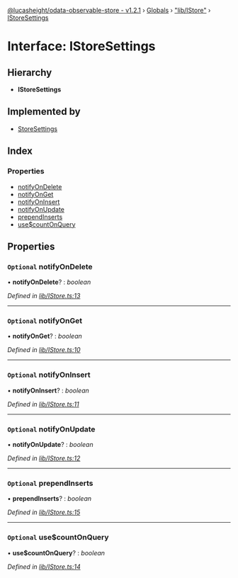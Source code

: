 [@lucasheight/odata-observable-store - v1.2.1](../README.md) › [Globals](../globals.md) › ["lib/IStore"](../modules/_lib_istore_.md) › [IStoreSettings](_lib_istore_.istoresettings.md)

# Interface: IStoreSettings

## Hierarchy

* **IStoreSettings**

## Implemented by

* [StoreSettings](../classes/_lib_storesettings_.storesettings.md)

## Index

### Properties

* [notifyOnDelete](_lib_istore_.istoresettings.md#optional-notifyondelete)
* [notifyOnGet](_lib_istore_.istoresettings.md#optional-notifyonget)
* [notifyOnInsert](_lib_istore_.istoresettings.md#optional-notifyoninsert)
* [notifyOnUpdate](_lib_istore_.istoresettings.md#optional-notifyonupdate)
* [prependInserts](_lib_istore_.istoresettings.md#optional-prependinserts)
* [use$countOnQuery](_lib_istore_.istoresettings.md#optional-usecountonquery)

## Properties

### `Optional` notifyOnDelete

• **notifyOnDelete**? : *boolean*

*Defined in [lib/IStore.ts:13](https://github.com/lucasheight/odata-observable-store/blob/b97261dd/projects/odata-observable-store/src/lib/IStore.ts#L13)*

___

### `Optional` notifyOnGet

• **notifyOnGet**? : *boolean*

*Defined in [lib/IStore.ts:10](https://github.com/lucasheight/odata-observable-store/blob/b97261dd/projects/odata-observable-store/src/lib/IStore.ts#L10)*

___

### `Optional` notifyOnInsert

• **notifyOnInsert**? : *boolean*

*Defined in [lib/IStore.ts:11](https://github.com/lucasheight/odata-observable-store/blob/b97261dd/projects/odata-observable-store/src/lib/IStore.ts#L11)*

___

### `Optional` notifyOnUpdate

• **notifyOnUpdate**? : *boolean*

*Defined in [lib/IStore.ts:12](https://github.com/lucasheight/odata-observable-store/blob/b97261dd/projects/odata-observable-store/src/lib/IStore.ts#L12)*

___

### `Optional` prependInserts

• **prependInserts**? : *boolean*

*Defined in [lib/IStore.ts:15](https://github.com/lucasheight/odata-observable-store/blob/b97261dd/projects/odata-observable-store/src/lib/IStore.ts#L15)*

___

### `Optional` use$countOnQuery

• **use$countOnQuery**? : *boolean*

*Defined in [lib/IStore.ts:14](https://github.com/lucasheight/odata-observable-store/blob/b97261dd/projects/odata-observable-store/src/lib/IStore.ts#L14)*
